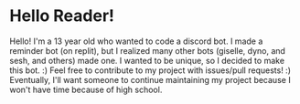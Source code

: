 <!This file is dynamically generated from documentation.json. If you want to contribute/this is your fork, edit that instead :)>

# Hello Reader!

Hello! I'm a 13 year old who wanted to code a discord bot. 
I made a reminder bot (on replit), but I realized many other bots (giselle, dyno, and sesh, and others) made one.
I wanted to be unique, so I decided to make this bot. :)
Feel free to contribute to my project with issues/pull requests! :) 
 Eventually, I'll want someone to continue maintaining my project because I won't have time because of high school.